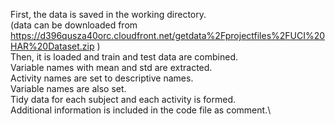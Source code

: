 First, the data is saved in the working directory.\
(data can be downloaded from https://d396qusza40orc.cloudfront.net/getdata%2Fprojectfiles%2FUCI%20HAR%20Dataset.zip )\
Then, it is loaded and train and test data are combined.\
Variable names with mean and std are extracted.\
Activity names are set to descriptive names.\
Variable names are also set.\
Tidy data for each subject and each activity is formed.\
Additional information is included in the code file as comment.\
